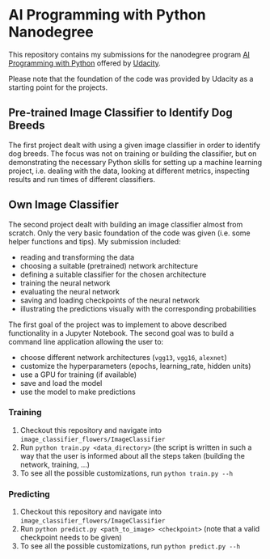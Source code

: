 # AI Programming with Python Nanodegree
This repository contains my submissions for the nanodegree program [AI Programming with Python](https://www.udacity.com/course/ai-programming-python-nanodegree--nd089) offered by [Udacity](https://www.udacity.com/).

Please note that the foundation of the code was provided by Udacity as a starting point for the projects.

## Pre-trained Image Classifier to Identify Dog Breeds

The first project dealt with using a given image classifier in order to identify dog breeds. The focus was not on training or building the classifier, but on demonstrating the necessary Python skills for setting up a machine learning project, i.e. dealing with the data, looking at different metrics, inspecting results and run times of different classifiers.

## Own Image Classifier

The second project dealt with building an image classifier almost from scratch. Only the very basic foundation of the code was given (i.e. some helper functions and tips). My submission included:
* reading and transforming the data
* choosing a suitable (pretrained) network architecture
* defining a suitable classifier for the chosen architecture
* training the neural network
* evaluating the neural network
* saving and loading checkpoints of the neural network
* illustrating the predictions visually with the corresponding probabilities

The first goal of the project was to implement to above described functionality in a Jupyter Notebook. The second goal was to build a command line application allowing the user to:
* choose different network architectures (`vgg13`, `vgg16`, `alexnet`)
* customize the hyperparameters (epochs, learning_rate, hidden units)
* use a GPU for training (if available)
* save and load the model
* use the model to make predictions

### Training
1. Checkout this repository and navigate into `image_classifier_flowers/ImageClassifier`
2. Run `python train.py <data_directory>` (the script is written in such a way that the user is informed about all the steps taken (building the network, training, ...)
3. To see all the possible customizations, run `python train.py --h`

### Predicting
1. Checkout this repository and navigate into `image_classifier_flowers/ImageClassifier`
2. Run `python predict.py <path_to_image> <checkpoint>` (note that a valid checkpoint needs to be given)
3. To see all the possible customizations, run `python predict.py --h`
